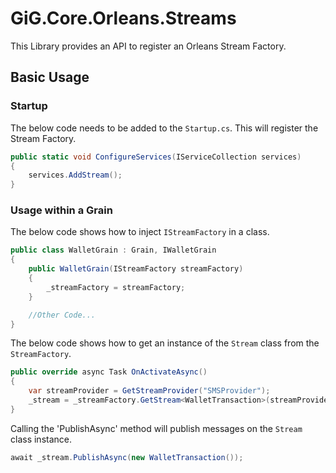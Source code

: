 # GiG.Core.Orleans.Streams

This Library provides an API to register an Orleans Stream Factory.

## Basic Usage

### Startup

The below code needs to be added to the `Startup.cs`. This will register the Stream Factory.

```csharp
public static void ConfigureServices(IServiceCollection services)
{
    services.AddStream();
}    
```

### Usage within a Grain

The below code shows how to inject `IStreamFactory` in a class.

```csharp
public class WalletGrain : Grain, IWalletGrain
{
    public WalletGrain(IStreamFactory streamFactory)
    {
        _streamFactory = streamFactory;
    }

    //Other Code...
}
```

The below code shows how to get an instance of the `Stream` class from the `StreamFactory`.

```csharp
public override async Task OnActivateAsync()
{
    var streamProvider = GetStreamProvider("SMSProvider");
    _stream = _streamFactory.GetStream<WalletTransaction>(streamProvider, this.GetPrimaryKey(), "WalletTransactions");
}
```
 
Calling the 'PublishAsync' method will publish messages on the `Stream` class instance.

```csharp
await _stream.PublishAsync(new WalletTransaction());
```
